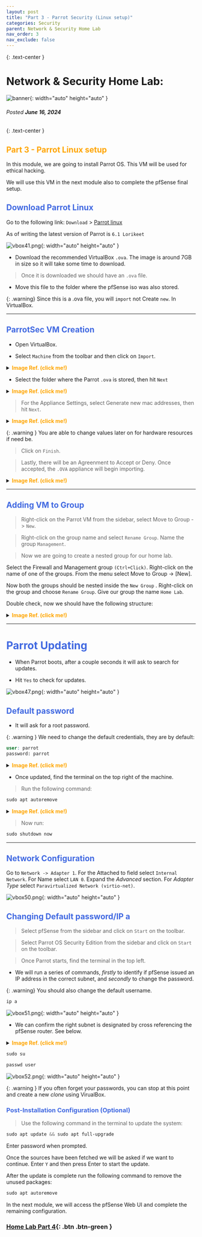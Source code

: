 ```yaml
---
layout: post
title: "Part 3 - Parrot Security (Linux setup)"
categories: Security
parent: Network & Security Home Lab
nav_order: 3
nav_exclude: false
---
```


{: .text-center }
# Network & Security Home Lab: 

![banner](/assets/banner.jpg){: width="auto" height="auto" }
###### Posted ***June 16, 2024***

{: .text-center }
## <span style="color: orange; font-weight: bold;">Part 3 - Parrot Linux setup</span>




In this module, we are going to install Parrot OS. This VM will be used for ethical hacking.

We will use this VM in the next module also to complete the pfSense final setup.

## <span style="color: royalblue; font-weight: bold;">Download Parrot Linux</span>

Go to the following link: `Download` > [Parrot linux] 

As of writing the latest version of Parrot is `6.1 Lorikeet`

![vbox41.png](/assets/vbox41.png){: width="auto" height="auto" }

- Download the recommended VirtualBox `.ova`. The image is around 7GB in size so it will take some time to download.

> Once it is downloaded we should have an `.ova` file.

- Move this file to the folder where the pfSense iso was also stored.

{: .warning}
Since this is a .ova file, you will `import` not Create `new`. In VirtualBox.

----

## <span style="color: royalblue; font-weight: bold;">ParrotSec VM Creation</span>

- Open VirtualBox. 

- Select `Machine` from the toolbar and then click on `Import`.

<details markdown="block">
<summary> <span style="color: orange; font-weight: bold;">Image Ref. (click me!)</span> </summary>

![vbox42.png](/assets/vbox42.png){: width="auto" height="auto" }

</details>

- Select the folder where the Parrot `.ova` is stored, then hit `Next`

<details markdown="block">
<summary> <span style="color: orange; font-weight: bold;">Image Ref. (click me!)</span> </summary>

![vbox43.png](/assets/vbox43.png){: width="auto" height="auto" }

</details>


> For the Appliance Settings, select Generate new mac addresses, then hit `Next`. 

<details markdown="block">
<summary> <span style="color: orange; font-weight: bold;">Image Ref. (click me!)</span> </summary>

![vbox44.png](/assets/vbox44.png){: width="auto" height="auto" }

</details>

{: .warning }
You are able to change values later on for hardware resources if need be.

> Click on `Finish`.

> Lastly, there will be an Agreenment to Accept or Deny. Once accepted, the `.OVA` appliance will begin importing.

<details markdown="block">
<summary> <span style="color: orange; font-weight: bold;">Image Ref. (click me!)</span> </summary>

![vbox45.png](/assets/vbox45.png){: width="auto" height="auto" }

</details>

----

## <span style="color: royalblue; font-weight: bold;">Adding VM to Group </span>

> Right-click on the Parrot VM from the sidebar, select Move to Group -> `New`.

> Right-click on the group name and select `Rename Group`. Name the group `Management`.

> Now we are going to create a nested group for our home lab.

Select the Firewall and Management group `(Ctrl+Click)`. Right-click on the name of one of the groups. From the menu select Move to Group -> [New].

Now both the groups should be nested inside the `New Group` . Right-click on the group and choose `Rename Group`. Give our group the name `Home Lab`.

Double check, now we should have the following structure:

<details markdown="block">
<summary> <span style="color: orange; font-weight: bold;">Image Ref. (click me!)</span> </summary>

![vbox46.png](/assets/vbox46.png){: width="auto" height="auto" }

</details>

----

# <span style="color: royalblue; font-weight: bold;">Parrot Updating</span>

- When Parrot boots, after a couple seconds it will ask to search for updates.

- Hit `Yes` to check for updates.

![vbox47.png](/assets/vbox47.png){: width="auto" height="auto" }

## <span style="color: royalblue; font-weight: bold;">Default password</span>

- It will ask for a root password.

{: .warning }
We need to change the default credentials, they are by default: 

```scss
user: parrot
password: parrot
```
<details markdown="block">
<summary> <span style="color: orange; font-weight: bold;">Image Ref. (click me!)</span> </summary>

![vbox48.png](/assets/vbox48.png){: width="auto" height="auto" }

![vbox49.png](/assets/vbox49.png){: width="auto" height="auto" }

</details>

- Once updated, find the terminal on the top right of the machine.

> Run the following command: 

```scss
sudo apt autoremove
```

<details markdown="block">
<summary> <span style="color: orange; font-weight: bold;">Image Ref. (click me!)</span> </summary>

</details>

> Now run:

```scss
sudo shutdown now
```

----

## <span style="color: royalblue; font-weight: bold;">Network Configuration</span>

Go to `Network -> Adapter 1`. For the Attached to field select `Internal Network`. For Name select `LAN 0`. Expand the 
*Advanced* section. For *Adapter Type* select `Paravirtualized Network (virtio-net)`.

![vbox50.png](/assets/vbox50.png){: width="auto" height="auto" }


## <span style="color: royalblue; font-weight: bold;">Changing Default password/IP a</span>

> Select pfSense from the sidebar and click on `Start` on the toolbar.

> Select Parrot OS Security Edition from the sidebar and click on `Start` on the toolbar.

> Once Parrot starts, find the terminal in the top left.

-  We will run a series of commands, *firstly* to identify if pfSense issued an IP address in the correct subnet, and *secondly* to change the password.

{: .warning}
You should also change the default username.


```scss
ip a
```

![vbox51.png](/assets/vbox51.png){: width="auto" height="auto" }

- We can confirm the right subnet is designated by cross referencing the pfSense router. See below.

<details markdown="block">
<summary> <span style="color: orange; font-weight: bold;">Image Ref. (click me!)</span> </summary>

![vbox53.png](/assets/vbox53.png){: width="auto" height="auto" }

</details>


```scss
sudo su

passwd user
```

![vbox52.png](/assets/vbox52.png){: width="auto" height="auto" }


{: .warning }
If you often forget your passwords, you can stop at this point and create a new *clone* using VirualBox.

 
### <span style="color: royalblue; font-weight: bold;">Post-Installation Configuration (Optional)</span>

> Use the following command in the terminal to update the system:

```scss
sudo apt update && sudo apt full-upgrade
```

Enter password when prompted.

Once the sources have been fetched we will be asked if we want to continue. Enter `Y` and then press Enter to start the update.

After the update is complete run the following command to remove the unused packages:

```scss
sudo apt autoremove
```


In the next module, we will access the pfSense Web UI and complete the remaining configuration.

### [Home Lab Part 4]({{site.baseurl}}/security/2024-05-16-homelabpart4/){: .btn .btn-green }




[Parrot linux]: https://parrotsec.org/download/